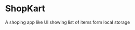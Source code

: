# ShopKart

A shoping app like UI showing list of items form local storage
[](assets/sampleCollage.png)
